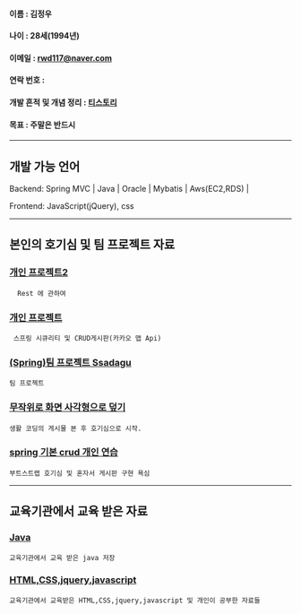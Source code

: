 #### 이름 : 김정우
#### 나이 : 28세(1994년)
#### 이메일 : rwd117@naver.com
#### 연락 번호 : 
#### 개발 흔적 및 개념 정리 : [티스토리](https://coie117.tistory.com/)
#### 목표 : 주말은 반드시 

----------------------
## 개발 가능 언어

Backend: Spring MVC | Java | Oracle | Mybatis | Aws(EC2,RDS) | 

Frontend: JavaScript(jQuery), css

----------------------

## 본인의 호기심 및 팀 프로젝트 자료

### [개인 프로젝트2](https://github.com/rwd117/Rest)
        
      Rest 에 관하여

### [개인 프로젝트](https://github.com/rwd117/Toy-Project)
        
     스프링 시큐리티 및 CRUD게시판(카카오 맵 Api)

### [(Spring)팀 프로젝트 Ssadagu](https://github.com/rwd117/teamproject/tree/master/)

    팀 프로젝트

### [무작위로 화면 사각형으로 덮기](https://github.com/rwd117/quar)
    
    생활 코딩의 게시물 본 후 호기심으로 시작.

### [spring 기본 crud 개인 연습](https://github.com/rwd117/testboard/)

    부트스트랩 호기심 및 혼자서 게시판 구현 욕심

    
----------------------

## 교육기관에서 교육 받은 자료

### [Java](https://github.com/rwd117/Hello20.08.10)
    
    교육기관에서 교육 받은 java 저장


### [HTML,CSS,jquery,javascript](https://github.com/rwd117/rwd117.github.io)
    
    교육기관에서 교육받은 HTML,CSS,jquery,javascript 및 개인이 공부한 자료들
